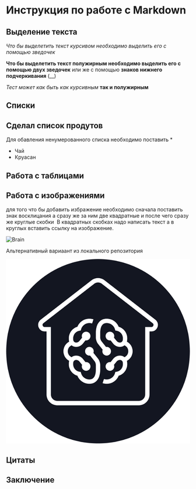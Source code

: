 # Инструкция по работе с Markdown

## Выделение  текста

*Что бы выделетить  текст  курсивом необходимо  выделить  его  с помощью зведочек*

**Что бы выделетить  текст  полужирным необходимо  выделить  его  с помощью двух зведочек**  или же  с помощью   __знаков нижнего подчеркивания__  (__)

_Тест  может  как быть как курсивным_  **так и полужирным**


## Списки 

## Сделал  список продутов

Для обавления  ненумерованного списка необходимо  поставить *

* Чай
* Круасан 



## Работа с таблицами

## Работа с изображениями 

для того   что бы добавить  избражение  необходимо  сначала поставить  знак восклицания а сразу же за ним две квадратные и после чего сразу же круглые скобки ![]()  В квадратных  скобках надо написать  текст  а в круглых вставить ссылку на изображение.



![Brain](https://206329.selcdn.ru/BHAGs-media/upload/companies_logo/Geekbrains-2.png "Съешь же ещё этих мягких французских булок, да выпей чаю")


Альтернативный вариаант из локального  репозитория




![Brain](Geekbrains.png)


## Цитаты

## Заключение